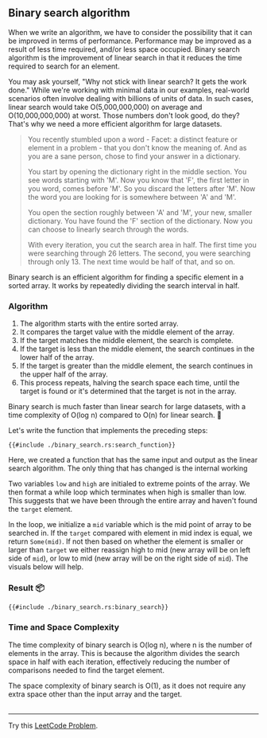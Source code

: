 ## Binary search algorithm
When we write an algorithm, we have to consider the possibility that it can be improved in terms of performance. Performance may be improved as a result of less time required, and/or less space occupied.  Binary search algorithm is the improvement of linear search in that it reduces the time required to search for an element. 

You may ask yourself, "Why not stick with linear search? It gets the work done." While we're working with minimal data in our examples, real-world scenarios often involve dealing with billions of units of data. In such cases, linear search would take O(5,000,000,000) on average and O(10,000,000,000) at worst. Those numbers don't look good, do they? That's why we need a more efficient algorithm for large datasets.

> You recently stumbled upon a word - Facet: a distinct feature or element in a problem - that you don't know the meaning of. And as you are a sane person, chose to find your answer in a dictionary. 
> 
> You start by opening the dictionary right in the middle section. You see words starting with 'M'. Now you know that 'F', the first letter in you word, comes before 'M'. So you discard the letters after 'M'. Now the word you are looking for is somewhere between 'A' and 'M'. 
>
> You open the section roughly between 'A' and 'M', your new, smaller dictionary. You have found the 'F' section of the dictionary. Now you can choose to linearly search through the words.
>
> With every iteration, you cut the search area in half. The first time you were searching through 26 letters. The second, you were searching through only 13. The next time would be half of that, and so on.

Binary search is an efficient algorithm for finding a specific element in a sorted array. It works by repeatedly dividing the search interval in half.

### Algorithm

1. The algorithm starts with the entire sorted array.
2. It compares the target value with the middle element of the array.
3. If the target matches the middle element, the search is complete.
4. If the target is less than the middle element, the search continues in the lower half of the array.
5. If the target is greater than the middle element, the search continues in the upper half of the array.
6. This process repeats, halving the search space each time, until the target is found or it's determined that the target is not in the array.

Binary search is much faster than linear search for large datasets, with a time complexity of O(log n) compared to O(n) for linear search. 🚀

Let's write the function that implements the preceding steps:
```rust,ignore
{{#include ./binary_search.rs:search_function}}
```

Here, we created a function that has the same input and output as the linear search algorithm. The only thing that has changed is the internal working

Two variables `low` and `high` are initialed to extreme points of the array. We then format a while loop which terminates when high is smaller than low. This suggests that we have been through the entire array and haven't found the `target` element.

In the loop, we initialize a `mid` variable which is the mid point of array to be searched in. If the `target` compared with element in mid index is equal, we return `Some(mid)`. If not then based on whether the element is smaller or larger than `target` we either reassign high to mid (new array will be on left side of `mid`), or low to mid (new array will be on the right side of `mid`). The visuals below will help.

<!-- !TODO Add diagrams showing the journey of binary search -->


### Result 📦

```rust,editable
{{#include ./binary_search.rs:binary_search}}
```

### Time and Space Complexity

The time complexity of binary search is O(log n), where n is the number of elements in the array. This is because the algorithm divides the search space in half with each iteration, effectively reducing the number of comparisons needed to find the target element.

The space complexity of binary search is O(1), as it does not require any extra space other than the input array and the target.
<br>
<br>
<hr>

Try this [LeetCode Problem](https://leetcode.com/problems/binary-search/description/).
